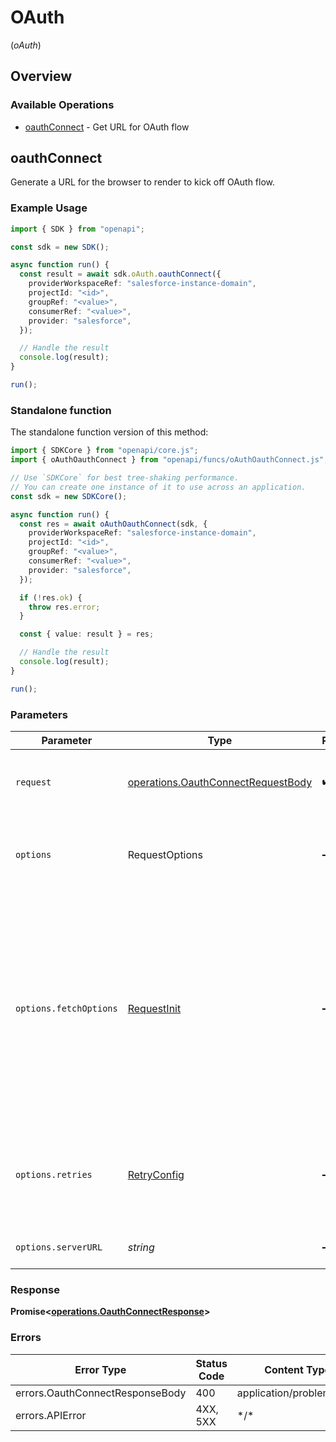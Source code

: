 # OAuth
(*oAuth*)

## Overview

### Available Operations

* [oauthConnect](#oauthconnect) - Get URL for OAuth flow

## oauthConnect

Generate a URL for the browser to render to kick off OAuth flow.

### Example Usage

```typescript
import { SDK } from "openapi";

const sdk = new SDK();

async function run() {
  const result = await sdk.oAuth.oauthConnect({
    providerWorkspaceRef: "salesforce-instance-domain",
    projectId: "<id>",
    groupRef: "<value>",
    consumerRef: "<value>",
    provider: "salesforce",
  });

  // Handle the result
  console.log(result);
}

run();
```

### Standalone function

The standalone function version of this method:

```typescript
import { SDKCore } from "openapi/core.js";
import { oAuthOauthConnect } from "openapi/funcs/oAuthOauthConnect.js";

// Use `SDKCore` for best tree-shaking performance.
// You can create one instance of it to use across an application.
const sdk = new SDKCore();

async function run() {
  const res = await oAuthOauthConnect(sdk, {
    providerWorkspaceRef: "salesforce-instance-domain",
    projectId: "<id>",
    groupRef: "<value>",
    consumerRef: "<value>",
    provider: "salesforce",
  });

  if (!res.ok) {
    throw res.error;
  }

  const { value: result } = res;

  // Handle the result
  console.log(result);
}

run();
```

### Parameters

| Parameter                                                                                                                                                                      | Type                                                                                                                                                                           | Required                                                                                                                                                                       | Description                                                                                                                                                                    |
| ------------------------------------------------------------------------------------------------------------------------------------------------------------------------------ | ------------------------------------------------------------------------------------------------------------------------------------------------------------------------------ | ------------------------------------------------------------------------------------------------------------------------------------------------------------------------------ | ------------------------------------------------------------------------------------------------------------------------------------------------------------------------------ |
| `request`                                                                                                                                                                      | [operations.OauthConnectRequestBody](../../models/operations/oauthconnectrequestbody.md)                                                                                       | :heavy_check_mark:                                                                                                                                                             | The request object to use for the request.                                                                                                                                     |
| `options`                                                                                                                                                                      | RequestOptions                                                                                                                                                                 | :heavy_minus_sign:                                                                                                                                                             | Used to set various options for making HTTP requests.                                                                                                                          |
| `options.fetchOptions`                                                                                                                                                         | [RequestInit](https://developer.mozilla.org/en-US/docs/Web/API/Request/Request#options)                                                                                        | :heavy_minus_sign:                                                                                                                                                             | Options that are passed to the underlying HTTP request. This can be used to inject extra headers for examples. All `Request` options, except `method` and `body`, are allowed. |
| `options.retries`                                                                                                                                                              | [RetryConfig](../../lib/utils/retryconfig.md)                                                                                                                                  | :heavy_minus_sign:                                                                                                                                                             | Enables retrying HTTP requests under certain failure conditions.                                                                                                               |
| `options.serverURL`                                                                                                                                                            | *string*                                                                                                                                                                       | :heavy_minus_sign:                                                                                                                                                             | An optional server URL to use.                                                                                                                                                 |

### Response

**Promise\<[operations.OauthConnectResponse](../../models/operations/oauthconnectresponse.md)\>**

### Errors

| Error Type                      | Status Code                     | Content Type                    |
| ------------------------------- | ------------------------------- | ------------------------------- |
| errors.OauthConnectResponseBody | 400                             | application/problem+json        |
| errors.APIError                 | 4XX, 5XX                        | \*/\*                           |